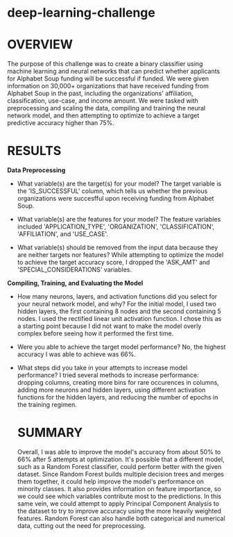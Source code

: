 # deep-learning-challenge

# OVERVIEW
The purpose of this challenge was to create a binary classifier using machine learning and neural networks that can predict whether applicants for Alphabet Soup funding will be successful if funded. We were given information on 30,000+ organizations that have received funding from Alphabet Soup in the past, including the organizations' affiliation, classification, use-case, and income amount. We were tasked with preprocessing and scaling the data, compiling and training the neural network model, and then attempting to optimize to achieve a target predictive accuracy higher than 75%.

# RESULTS
**Data Preprocessing**
- What variable(s) are the target(s) for your model?
  The target variable is the 'IS_SUCCESSFUL' column, which tells us whether the previous organizations were succesfful upon receiving funding from Alphabet Soup.
  
- What variable(s) are the features for your model?
  The feature variables included 'APPLICATION_TYPE', 'ORGANIZATION', 'CLASSIFICATION', 'AFFILIATION', and 'USE_CASE'.
  
- What variable(s) should be removed from the input data because they are neither targets nor features?
  While attempting to optimize the model to achieve the target accuracy score, I dropped the 'ASK_AMT' and 'SPECIAL_CONSIDERATIONS' variables.

**Compiling, Training, and Evaluating the Model**
- How many neurons, layers, and activation functions did you select for your neural network model, and why?
  For the initial model, I used two hidden layers, the first containing 8 nodes and the second containing 5 nodes. I used the rectified linear unit activation function. I chose this as a starting point because I did not want to make the model overly complex before seeing    how it performed the first time.
  
- Were you able to achieve the target model performance?
  No, the highest accuracy I was able to achieve was 66%.
  
- What steps did you take in your attempts to increase model performance?
  I tried several methods to increase performance: dropping columns, creating more bins for rare occurences in columns, adding more neurons and hidden layers, using different activation functions for the hidden layers, and reducing the number of epochs in the training       regimen.

  # SUMMARY
  Overall, I was able to improve the model's accuracy from about 50% to 66% after 5 attempts at optimization. It's possible that a different model, such as a Random Forest classifier, could perform better with the given dataset. Since Random Forest builds multiple           decision trees and merges them together, it could help improve the model's performance on minority classes. It also provides information on feature importance, so we could see which variables contribute most to the predictions. In this same vein, we could attempt to       apply Principal Component Analysis to the dataset to try to improve accuracy using the more heavily weighted features. Random Forest can also handle both categorical and numerical data, cutting out the need for preprocessing.
